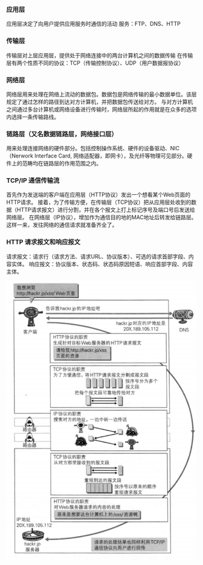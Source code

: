 ### 应用层
应用层决定了向用户提供应用服务时通信的活动
服务：FTP、DNS、HTTP
### 传输层
传输层对上层应用层，提供处于网络连接中的两台计算机之间的数据传输
在传输层有两个性质不同的协议：TCP（传输控制协议）、UDP（用户数据报协议）
### 网络层
网络层用来处理在网络上流动的数据包。数据包是网络传输的最小数据单位。该层规定了通过怎样的路径到达对方计算机，并把数据包传送给对方。
与对方计算机之间通过多台计算机或网络设备进行传输时，网络层所起的作用就是在众多的选项内选择一条传输路线。
### 链路层（又名数据链路层，网络接口层）
用来处理连接网络的硬件部分。包括控制操作系统、硬件的设备驱动、NIC（Nerwork Interface Card, 网络适配器，即网卡），及光纤等物理可见部分。硬件上的范畴均在链路层的作用范围之内。
### TCP/IP 通信传输流
首先作为发送端的客户端在应用层（HTTP协议）发出一个想看某个Web页面的HTTP请求。
接着，为了传输方便，在传输层（TCP协议）把从应用层处收到的数据（HTTP请求报文）进行分割，并在各个报文上打上标记序号及端口号后发送给网络层。
在网络层（IP协议），增加作为通信目的地的MAC地址后转发给链路层。这样一来，发往网络的通信请求就准备齐全了。
### HTTP 请求报文和响应报文
请求报文：请求行（请求方法、请求URL、协议版本）、可选的请求首部字段、内容实体。
响应报文：协议版本、状态码、状态码原因短语、响应首部字段、内容主体。

![](https://github.com/dlyt/blog/blob/master/imgs/%7BD62C3525-1FCD-43C5-B9D5-4E82EDFF89C7%7D.jpg)